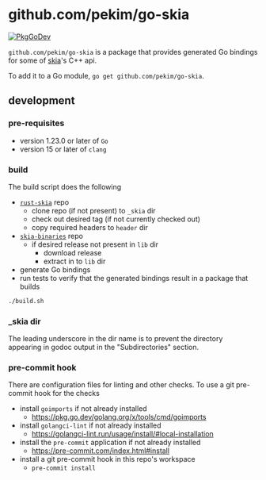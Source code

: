 # github.com/pekim/go-skia

[![PkgGoDev](https://pkg.go.dev/badge/github.com/pekim/go-skia)](https://pkg.go.dev/github.com/pekim/go-skia)

`github.com/pekim/go-skia` is a package that provides generated Go bindings
for some of [skia](https://skia.org/)'s C++ api.

To add it to a Go module, `go get github.com/pekim/go-skia`.

## development

### pre-requisites

- version 1.23.0 or later of `Go`
- version 15 or later of `clang`

### build

The build script does the following

- [`rust-skia`](https://github.com/rust-skia/skia) repo
  - clone repo (if not present) to `_skia` dir
  - check out desired tag (if not currently checked out)
  - copy required headers to `header` dir
- [`skia-binaries`](https://github.com/rust-skia/skia-binaries) repo
  - if desired release not present in `lib` dir
    - download release
    - extract in to `lib` dir
- generate Go bindings
- run tests to verify that the generated bindings result in a package that builds

```sh
./build.sh
```

### \_skia dir

The leading underscore in the dir name is to prevent the directory appearing in godoc output
in the "Subdirectories" section.

### pre-commit hook

There are configuration files for linting and other checks.
To use a git pre-commit hook for the checks

- install `goimports` if not already installed
  - https://pkg.go.dev/golang.org/x/tools/cmd/goimports
- install `golangci-lint` if not already installed
  - https://golangci-lint.run/usage/install/#local-installation
- install the `pre-commit` application if not already installed
  - https://pre-commit.com/index.html#install
- install a git pre-commit hook in this repo's workspace
  - `pre-commit install`
